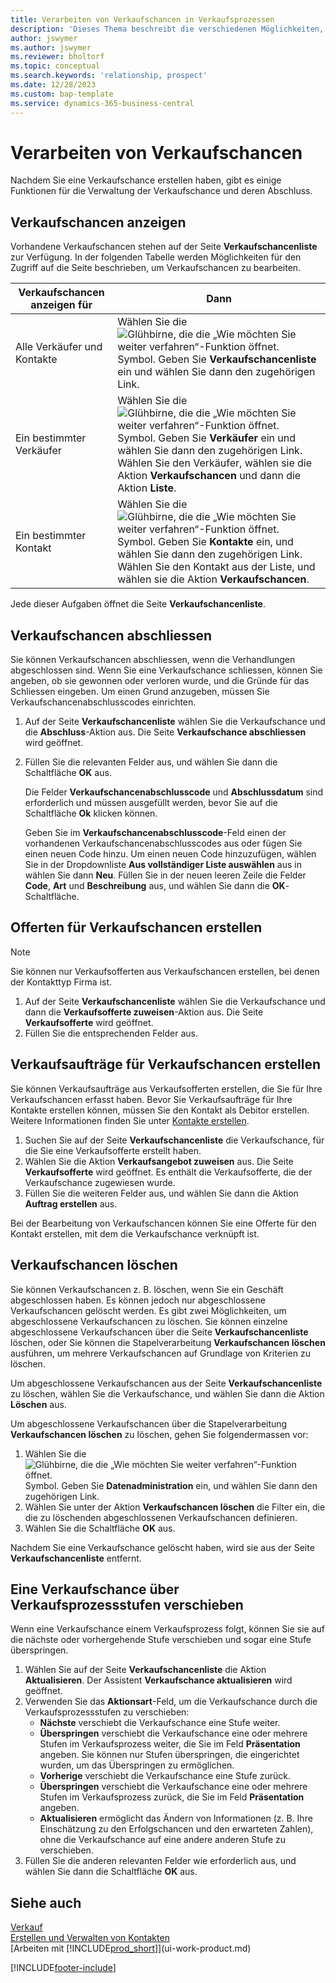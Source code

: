 ```yaml
---
title: Verarbeiten von Verkaufschancen in Verkaufsprozessen
description: 'Dieses Thema beschreibt die verschiedenen Möglichkeiten, wie Sie Verkaufschancen in Verkaufszyklen verarbeiten und eine Verkaufschance durch die Phasen eines Verkaufszyklus bewegen können.'
author: jswymer
ms.author: jswymer
ms.reviewer: bholtorf
ms.topic: conceptual
ms.search.keywords: 'relationship, prospect'
ms.date: 12/28/2023
ms.custom: bap-template
ms.service: dynamics-365-business-central
---
```

# <a name="process-sales-opportunities"></a>Verarbeiten von Verkaufschancen

Nachdem Sie eine Verkaufschance erstellen haben, gibt es einige Funktionen für die Verwaltung der Verkaufschance und deren Abschluss.

## <a name="view-opportunities"></a>Verkaufschancen anzeigen

Vorhandene Verkaufschancen stehen auf der Seite **Verkaufschancenliste** zur Verfügung. In der folgenden Tabelle werden Möglichkeiten für den Zugriff auf die Seite beschrieben, um Verkaufschancen zu bearbeiten.

| Verkaufschancen anzeigen für | Dann |
| --- | --- |
| Alle Verkäufer und Kontakte |Wählen Sie die ![Glühbirne, die die „Wie möchten Sie weiter verfahren“-Funktion öffnet.](media/ui-search/search_small.png "Wie möchten Sie weiter verfahren?") Symbol. Geben Sie **Verkaufschancenliste** ein und wählen Sie dann den zugehörigen Link. |
| Ein bestimmter Verkäufer |Wählen Sie die ![Glühbirne, die die „Wie möchten Sie weiter verfahren“-Funktion öffnet.](media/ui-search/search_small.png "Tell me-Funktion") Symbol. Geben Sie **Verkäufer** ein und wählen Sie dann den zugehörigen Link. Wählen Sie den Verkäufer, wählen sie die Aktion **Verkaufschancen** und dann die Aktion **Liste**. |
| Ein bestimmter Kontakt |Wählen Sie die ![Glühbirne, die die „Wie möchten Sie weiter verfahren“-Funktion öffnet.](media/ui-search/search_small.png "Tell me-Funktion") Symbol. Geben Sie **Kontakte** ein, und wählen Sie dann den zugehörigen Link. Wählen Sie den Kontakt aus der Liste, und wählen sie die Aktion **Verkaufschancen**. |

Jede dieser Aufgaben öffnet die Seite **Verkaufschancenliste**.

## <a name="close-opportunities"></a>Verkaufschancen abschliessen

Sie können Verkaufschancen abschliessen, wenn die Verhandlungen abgeschlossen sind. Wenn Sie eine Verkaufschance schliessen, können Sie angeben, ob sie gewonnen oder verloren wurde, und die Gründe für das Schliessen eingeben. Um einen Grund anzugeben, müssen Sie Verkaufschancenabschlusscodes einrichten.

1. Auf der Seite **Verkaufschancenliste** wählen Sie die Verkaufschance und die **Abschluss**-Aktion aus. Die Seite **Verkaufschance abschliessen** wird geöffnet.
2. Füllen Sie die relevanten Felder aus, und wählen Sie dann die Schaltfläche **OK** aus.

   Die Felder **Verkaufschancenabschlusscode** und **Abschlussdatum** sind erforderlich und müssen ausgefüllt werden, bevor Sie auf die Schaltfläche **Ok** klicken können.

   Geben Sie im **Verkaufschancenabschlusscode**-Feld einen der vorhandenen Verkaufschancenabschlusscodes aus oder fügen Sie einen neuen Code hinzu. Um einen neuen Code hinzuzufügen, wählen Sie in der Dropdownliste **Aus vollständiger Liste auswählen** aus in wählen Sie dann **Neu**. Füllen Sie in der neuen leeren Zeile die Felder **Code**, **Art** und **Beschreibung** aus, und wählen Sie dann die **OK**-Schaltfläche.

## <a name="create-quotes-for-opportunities"></a>Offerten für Verkaufschancen erstellen

> [!NOTE]
> Sie können nur Verkaufsofferten aus Verkaufschancen erstellen, bei denen der Kontakttyp Firma ist.

1. Auf der Seite **Verkaufschancenliste** wählen Sie die Verkaufschance und dann die **Verkaufsofferte zuweisen**-Aktion aus. Die Seite **Verkaufsofferte** wird geöffnet.
2. Füllen Sie die entsprechenden Felder aus.

## <a name="create-sales-orders-for-opportunities"></a>Verkaufsaufträge für Verkaufschancen erstellen

Sie können Verkaufsaufträge aus Verkaufsofferten erstellen, die Sie für Ihre Verkaufschancen erfasst haben. Bevor Sie Verkaufsaufträge für Ihre Kontakte erstellen können, müssen Sie den Kontakt als Debitor erstellen. Weitere Informationen finden Sie unter [Kontakte erstellen](marketing-create-contact-companies.md).

1. Suchen Sie auf der Seite **Verkaufschancenliste** die Verkaufschance, für die Sie eine Verkaufsofferte erstellt haben.
2. Wählen Sie die Aktion **Verkaufsangebot zuweisen** aus. Die Seite **Verkaufsofferte** wird geöffnet. Es enthält die Verkaufsofferte, die der Verkaufschance zugewiesen wurde.
3. Füllen Sie die weiteren Felder aus, und wählen Sie dann die Aktion **Auftrag erstellen** aus.

Bei der Bearbeitung von Verkaufschancen können Sie eine Offerte für den Kontakt erstellen, mit dem die Verkaufschance verknüpft ist.

## <a name="delete-opportunities"></a>Verkaufschancen löschen

Sie können Verkaufschancen z. B. löschen, wenn Sie ein Geschäft abgeschlossen haben. Es können jedoch nur abgeschlossene Verkaufschancen gelöscht werden. Es gibt zwei Möglichkeiten, um abgeschlossene Verkaufschancen zu löschen. Sie können einzelne abgeschlossene Verkaufschancen über die Seite **Verkaufschancenliste** löschen, oder Sie können die Stapelverarbeitung **Verkaufschancen löschen** ausführen, um mehrere Verkaufschancen auf Grundlage von Kriterien zu löschen.

Um abgeschlossene Verkaufschancen aus der Seite **Verkaufschancenliste** zu löschen, wählen Sie die Verkaufschance, und wählen Sie dann die Aktion **Löschen** aus.

Um abgeschlossene Verkaufschancen über die Stapelverarbeitung **Verkaufschancen löschen** zu löschen, gehen Sie folgendermassen vor:

1. Wählen Sie die ![Glühbirne, die die „Wie möchten Sie weiter verfahren“-Funktion öffnet.](media/ui-search/search_small.png "Tell Me-Funktion") Symbol. Geben Sie **Datenadministration** ein, und wählen Sie dann den zugehörigen Link.
2. Wählen Sie unter der Aktion **Verkaufschancen löschen** die Filter ein, die die zu löschenden abgeschlossenen Verkaufschancen definieren.
3. Wählen Sie die Schaltfläche **OK** aus.

Nachdem Sie eine Verkaufschance gelöscht haben, wird sie aus der Seite **Verkaufschancenliste** entfernt.

## <a name="move-an-opportunity-through-sales-cycle-stages"></a>Eine Verkaufschance über Verkaufsprozessstufen verschieben

Wenn eine Verkaufschance einem Verkaufsprozess folgt, können Sie sie auf die nächste oder vorhergehende Stufe verschieben und sogar eine Stufe überspringen.

1. Wählen Sie auf der Seite **Verkaufschancenliste** die Aktion **Aktualisieren**. Der Assistent **Verkaufschance aktualisieren** wird geöffnet.
2. Verwenden Sie das **Aktionsart**-Feld, um die Verkaufschance durch die Verkaufsprozessstufen zu verschieben:
   * **Nächste** verschiebt die Verkaufschance eine Stufe weiter.
   * **Überspringen** verschiebt die Verkaufschance eine oder mehrere Stufen im Verkaufsprozess weiter, die Sie im Feld **Präsentation** angeben. Sie können nur Stufen überspringen, die eingerichtet wurden, um das Überspringen zu ermöglichen.
   * **Vorherige** verschiebt die Verkaufschance eine Stufe zurück.
   * **Überspringen** verschiebt die Verkaufschance eine oder mehrere Stufen im Verkaufsprozess zurück, die Sie im Feld **Präsentation** angeben.
   * **Aktualisieren** ermöglicht das Ändern von Informationen (z. B. Ihre Einschätzung zu den Erfolgschancen und den erwarteten Zahlen), ohne die Verkaufschance auf eine andere anderen Stufe zu verschieben.
3. Füllen Sie die anderen relevanten Felder wie erforderlich aus, und wählen Sie dann die Schaltfläche **OK** aus.

## <a name="see-also"></a>Siehe auch

[Verkauf](sales-manage-sales.md)  
[Erstellen und Verwalten von Kontakten](marketing-contacts.md)  
[Arbeiten mit [!INCLUDE[prod_short](includes/prod_short.md)]](ui-work-product.md)


[!INCLUDE[footer-include](includes/footer-banner.md)]
